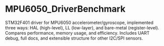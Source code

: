 # MPU6050_DriverBenchmark
STM32F401 driver for MPU6050 accelerometer/gyroscope, implemented three ways: HAL (high-level), LL (low-layer), and bare-metal (register-level). Compares performance, memory usage, and efficiency. Includes UART debug, full docs, and extensible structure for other I2C/SPI sensors.
